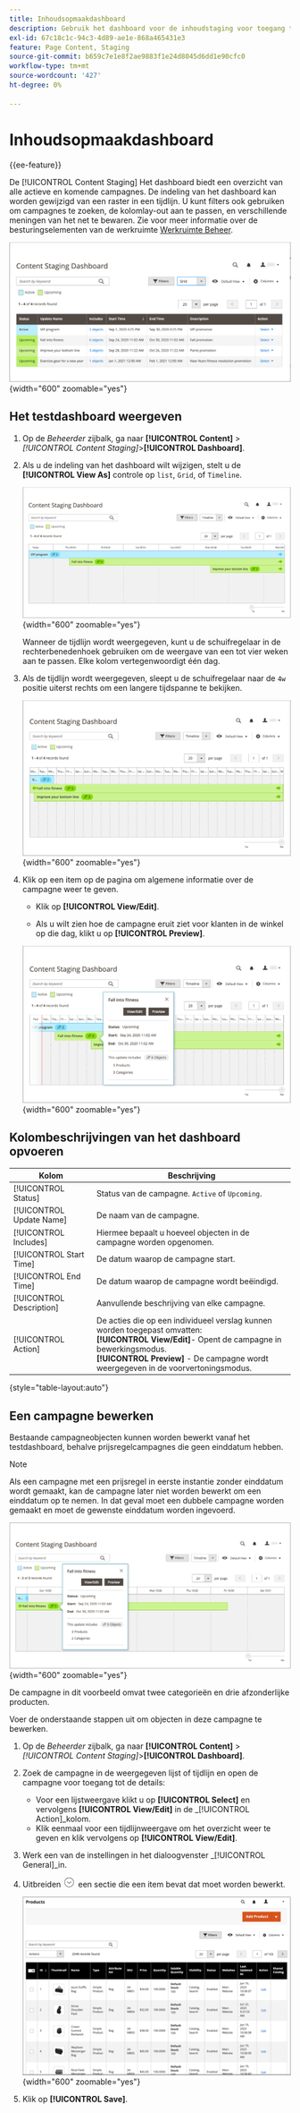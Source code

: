 ```yaml
---
title: Inhoudsopmaakdashboard
description: Gebruik het dashboard voor de inhoudstaging voor toegang tot een overzicht van alle actieve en komende campagnes.
exl-id: 67c18c1c-94c3-4d89-ae1e-868a465431e3
feature: Page Content, Staging
source-git-commit: b659c7e1e8f2ae9883f1e24d8045d6dd1e90cfc0
workflow-type: tm+mt
source-wordcount: '427'
ht-degree: 0%

---
```


# Inhoudsopmaakdashboard

{{ee-feature}}

De [!UICONTROL Content Staging] Het dashboard biedt een overzicht van alle actieve en komende campagnes. De indeling van het dashboard kan worden gewijzigd van een raster in een tijdlijn. U kunt filters ook gebruiken om campagnes te zoeken, de kolomlay-out aan te passen, en verschillende meningen van het net te bewaren. Zie voor meer informatie over de besturingselementen van de werkruimte [Werkruimte Beheer](../getting-started/admin-workspace.md).

![Het dashboard in de mening van het Net stapelen](./assets/content-staging-grid-view.png){width="600" zoomable="yes"}

## Het testdashboard weergeven

1. Op de _Beheerder_ zijbalk, ga naar  **[!UICONTROL Content]** > _[!UICONTROL Content Staging]_>**[!UICONTROL Dashboard]**.

1. Als u de indeling van het dashboard wilt wijzigen, stelt u de **[!UICONTROL View As]** controle op `list`, `Grid`, of `Timeline`.

   ![Tijdlijnweergave](./assets/content-staging-dashboard-timeline.png){width="600" zoomable="yes"}

   Wanneer de tijdlijn wordt weergegeven, kunt u de schuifregelaar in de rechterbenedenhoek gebruiken om de weergave van een tot vier weken aan te passen. Elke kolom vertegenwoordigt één dag.

1. Als de tijdlijn wordt weergegeven, sleept u de schuifregelaar naar de `4w` positie uiterst rechts om een langere tijdspanne te bekijken.

   ![Weergave van vier weken](./assets/content-staging-timeline-4-week-view.png){width="600" zoomable="yes"}

1. Klik op een item op de pagina om algemene informatie over de campagne weer te geven.

   - Klik op **[!UICONTROL View/Edit]**.

   - Als u wilt zien hoe de campagne eruit ziet voor klanten in de winkel op die dag, klikt u op **[!UICONTROL Preview]**.

   ![Campagnegegevens](./assets/content-staging-campaign-info.png){width="600" zoomable="yes"}

## Kolombeschrijvingen van het dashboard opvoeren

| Kolom | Beschrijving |
|--- |--- |
| [!UICONTROL Status] | Status van de campagne. `Active` of `Upcoming`. |
| [!UICONTROL Update Name] | De naam van de campagne. |
| [!UICONTROL Includes] | Hiermee bepaalt u hoeveel objecten in de campagne worden opgenomen. |
| [!UICONTROL Start Time] | De datum waarop de campagne start. |
| [!UICONTROL End Time] | De datum waarop de campagne wordt beëindigd. |
| [!UICONTROL Description] | Aanvullende beschrijving van elke campagne. |
| [!UICONTROL Action] | De acties die op een individueel verslag kunnen worden toegepast omvatten:<br/>**[!UICONTROL View/Edit]**- Opent de campagne in bewerkingsmodus.<br/>**[!UICONTROL Preview]** - De campagne wordt weergegeven in de voorvertoningsmodus. |

{style="table-layout:auto"}

## Een campagne bewerken

Bestaande campagneobjecten kunnen worden bewerkt vanaf het testdashboard, behalve prijsregelcampagnes die geen einddatum hebben.

>[!NOTE]
>
>Als een campagne met een prijsregel in eerste instantie zonder einddatum wordt gemaakt, kan de campagne later niet worden bewerkt om een einddatum op te nemen. In dat geval moet een dubbele campagne worden gemaakt en moet de gewenste einddatum worden ingevoerd.

![Campagnedetail](./assets/content-staging-dashboard-view-edit.png){width="600" zoomable="yes"}

De campagne in dit voorbeeld omvat twee categorieën en drie afzonderlijke producten.

Voer de onderstaande stappen uit om objecten in deze campagne te bewerken.

1. Op de _Beheerder_ zijbalk, ga naar  **[!UICONTROL Content]** > _[!UICONTROL Content Staging]_>**[!UICONTROL Dashboard]**.

1. Zoek de campagne in de weergegeven lijst of tijdlijn en open de campagne voor toegang tot de details:

   - Voor een lijstweergave klikt u op **[!UICONTROL Select]** en vervolgens **[!UICONTROL View/Edit]** in de _[!UICONTROL Action]_kolom.
   - Klik eenmaal voor een tijdlijnweergave om het overzicht weer te geven en klik vervolgens op **[!UICONTROL View/Edit]**.

1. Werk een van de instellingen in het dialoogvenster _[!UICONTROL General]_in.

1. Uitbreiden ![Expansiekiezer](../assets/icon-display-expand.png) een sectie die een item bevat dat moet worden bewerkt.

   ![De toegewezen producten bijwerken voor een campagne-item](./assets/content-staging-campaign-edit-products.png){width="600" zoomable="yes"}

1. Klik op **[!UICONTROL Save]**.
